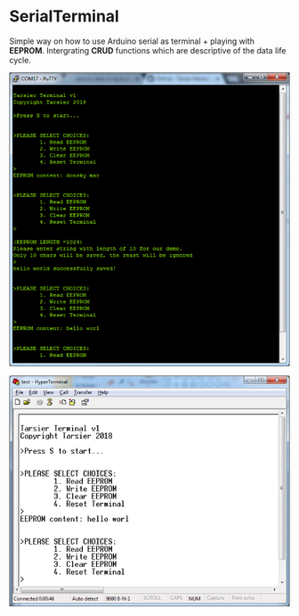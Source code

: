 # SerialTerminal

Simple way on how to use Arduino serial as terminal + playing with **EEPROM**.
Intergrating **CRUD** functions which are descriptive of the data life cycle.
 
 

![Image1](screenshots/test-putty.png?raw=true "Using PUTTY")

![Image2](screenshots/test-hyperterminal.png?raw=true "Using HyperTerminal")
